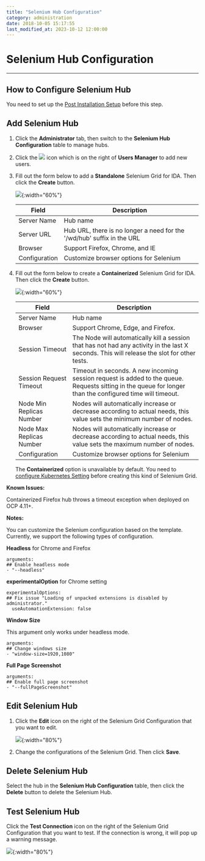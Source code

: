 ```yaml
---
title: "Selenium Hub Configuration"
category: administration
date: 2018-10-05 15:17:55
last_modified_at: 2023-10-12 12:00:00
---
```


# Selenium Hub Configuration
***

## How to Configure Selenium Hub
   You need to set up the [Post Installation Setup] before this step.
## Add Selenium Hub
  1. Click the **Administrator** tab, then switch to the **Selenium Hub Configuration** table to manage hubs.  
  2. Click the ![][add_icon] icon which is on the right of **Users Manager** to add new users.
  3. Fill out the form below to add a **Standalone** Selenium Grid for IDA. Then click the **Create** button.


     ![][administrator_hub]{:width="60%"} 

     |   Field                | Description                                                         |
     | -------------------    |---------------------------                                          |
     | Server Name            | Hub name                                                            |  
     | Server URL             | Hub URL, there is no longer a need for the '/wd/hub' suffix in the URL|
     | Browser                | Support Firefox, Chrome, and IE                                      |  
     | Configuration          | Customize browser options for Selenium                              |

  4. Fill out the form below to create a **Containerized** Selenium Grid for IDA. Then click the **Create** button.

     ![][administrator_hub_containerized]{:width="60%"}

     |   Field                | Description                                                         |
     | -------------------    |---------------------------                                          |
     | Server Name            | Hub name                                                            |  
     | Browser                | Support Chrome, Edge, and Firefox.                                   |
     | Session Timeout        | The Node will automatically kill a session that has not had any activity in the last X seconds. This will release the slot for other tests.|
     | Session Request Timeout| Timeout in seconds. A new incoming session request is added to the queue. Requests sitting in the queue for longer than the configured time will timeout.|
     | Node Min Replicas Number | Nodes will automatically increase or decrease according to actual needs, this value sets the minimum number of nodes. |
     | Node Max Replicas Number | Nodes will automatically increase or decrease according to actual needs, this value sets the maximum number of nodes.|
     | Configuration          | Customize browser options for Selenium                              |

     The **Containerized** option is unavailable by default. You need to [configure Kubernetes Setting] before creating this kind of Selenium Grid.

**Known Issues:**

Containerized Firefox hub throws a timeout exception when deployed on OCP 4.11+.

**Notes:**

You can customize the Selenium configuration based on the template. Currently, we support the following types of configuration.  

**Headless** for Chrome and Firefox
```
arguments:
## Enable headless mode
- "--headless"
```  

**experimentalOption** for Chrome setting
```
experimentalOptions:
## Fix issue "Loading of unpacked extensions is disabled by administrator."
  useAutomationExtension: false
```

**Window Size**

This argument only works under headless mode.

```
arguments:
## Change windows size
- "window-size=1920,1080"
```  

**Full Page Screenshot**
```
arguments:
## Enable full page screenshot
- "--fullPageScreenshot"
```  

## Edit Selenium Hub
  1. Click the **Edit** icon on the right of the Selenium Grid Configuration that you want to edit.

     ![][administrator_edit_selenium_grid]{:width="80%"}

  2. Change the configurations of the Selenium Grid. Then click **Save**.

## Delete Selenium Hub
  Select the hub in the **Selenium Hub Configuration** table, then click the **Delete** button to delete the Selenium Hub.

## Test Selenium Hub   
  Click the **Test Connection** icon on the right of the Selenium Grid Configuration that you want to test. If the connection is wrong, it will
 pop up a warning message.  

   ![][administrator_selenium_grid_test]{:width="80%"}


[administrator_hub]: ../images/administrator/administrator_hub.png
[administrator_hub_containerized]: ../images/administrator/administrator_hub_containerized.png
[Post Installation Setup]: ../installation/installation-post-installation-setup.html
[configure Kubernetes Setting]: ../administration/administration-settings-configuration.html#set-kubernetes-configuration
[add_icon]: ../images/administrator/Administrator_add_icon.png
[administrator_edit_selenium_grid]: ../images/administrator/administrator_edit_selenium_grid.png
[administrator_selenium_grid_test]: ../images/administrator/administrator_selenium_grid_test.png